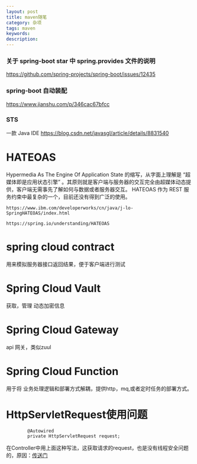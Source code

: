 ```yaml
---
layout: post
title: maven随笔
category: 杂项
tags: maven
keywords:
description:
---
```



### 关于 spring-boot star 中 spring.provides 文件的说明

https://github.com/spring-projects/spring-boot/issues/12435


### spring-boot 自动装配

https://www.jianshu.com/p/346cac67bfcc

### STS
一款 Java IDE
https://blog.csdn.net/javasgl/article/details/8831540



# HATEOAS
Hypermedia As The Engine Of Application State
的缩写，从字面上理解是 “超媒体即是应用状态引擎” 。其原则就是客户端与服务器的交互完全由超媒体动态提供，客户端无需事先了解如何与数据或者服务器交互。
HATEOAS 作为 REST 服务约束中最复杂的一个，目前还没有得到广泛的使用。

    https://www.ibm.com/developerworks/cn/java/j-lo-SpringHATEOAS/index.html

    https://spring.io/understanding/HATEOAS

# spring cloud contract

用来模拟服务器接口返回结果，便于客户端进行测试

# Spring Cloud Vault

获取，管理 动态加密信息

# Spring Cloud Gateway
 api 网关，类似zuul

# Spring Cloud Function

用于将 业务处理逻辑和部署方式解耦，提供http，mq,或者定时任务的部署方式。


# HttpServletRequest使用问题

            @Autowired
            private HttpServletRequest request;

在Controller中用上面这种写法，这获取请求的request，也是没有线程安全问题的，原因：[传送门](https://blog.csdn.net/zknxx/article/details/77917290)
